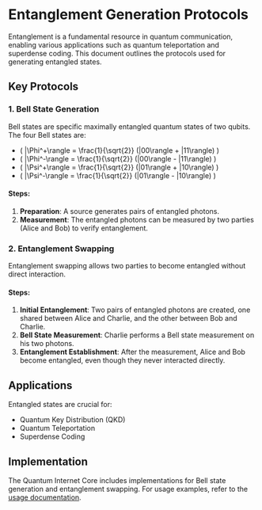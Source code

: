 # Entanglement Generation Protocols

Entanglement is a fundamental resource in quantum communication, enabling various applications such as quantum teleportation and superdense coding. This document outlines the protocols used for generating entangled states.

## Key Protocols

### 1. Bell State Generation

Bell states are specific maximally entangled quantum states of two qubits. The four Bell states are:

- \( |\Phi^+\rangle = \frac{1}{\sqrt{2}} (|00\rangle + |11\rangle) \)
- \( |\Phi^-\rangle = \frac{1}{\sqrt{2}} (|00\rangle - |11\rangle) \)
- \( |\Psi^+\rangle = \frac{1}{\sqrt{2}} (|01\rangle + |10\rangle) \)
- \( |\Psi^-\rangle = \frac{1}{\sqrt{2}} (|01\rangle - |10\rangle) \)

#### Steps:
1. **Preparation**: A source generates pairs of entangled photons.
2. **Measurement**: The entangled photons can be measured by two parties (Alice and Bob) to verify entanglement.

### 2. Entanglement Swapping

Entanglement swapping allows two parties to become entangled without direct interaction.

#### Steps:
1. **Initial Entanglement**: Two pairs of entangled photons are created, one shared between Alice and Charlie, and the other between Bob and Charlie.
2. **Bell State Measurement**: Charlie performs a Bell state measurement on his two photons.
3. **Entanglement Establishment**: After the measurement, Alice and Bob become entangled, even though they never interacted directly.

## Applications

Entangled states are crucial for:
- Quantum Key Distribution (QKD)
- Quantum Teleportation
- Superdense Coding

## Implementation

The Quantum Internet Core includes implementations for Bell state generation and entanglement swapping. For usage examples, refer to the [usage documentation](usage.md).
